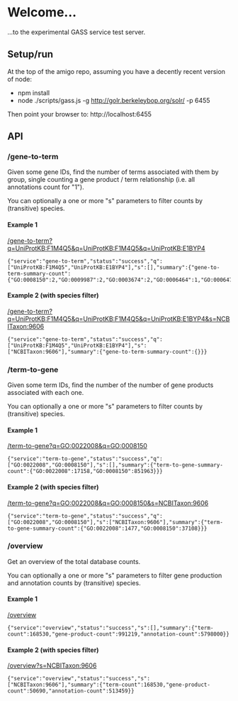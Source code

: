 # Welcome...

...to the experimental GASS service test server.

## Setup/run

At the top of the amigo repo, assuming you have a decently recent
version of node:

- npm install
- node ./scripts/gass.js -g http://golr.berkeleybop.org/solr/ -p 6455

Then point your browser to: http://localhost:6455

## API

### /gene-to-term

Given some gene IDs, find the number of terms associated with them by group, single counting a gene product / term relationship (i.e. all annotations count for "1").

You can optionally a one or more "s" parameters to filter counts by
(transitive) species.

#### Example 1

[/gene-to-term?q=UniProtKB:F1M4Q5&q=UniProtKB:F1M4Q5&q=UniProtKB:E1BYP4](/gene-to-term?q=UniProtKB:F1M4Q5&q=UniProtKB:F1M4Q5&q=UniProtKB:E1BYP4)

```
{"service":"gene-to-term","status":"success","q":["UniProtKB:F1M4Q5","UniProtKB:E1BYP4"],"s":[],"summary":{"gene-to-term-summary-count":{"GO:0008150":2,"GO:0009987":2,"GO:0003674":2,"GO:0006464":1,"GO:0006470":1,"GO:0006793":1,"GO:0006796":1,"GO:0008152":2,"GO:0016311":1,"GO:0019538":1,"GO:0036211":1,"GO:0043170":1,"GO:0043412":1,"GO:0044237":2,"GO:0044238":2,"GO:0044260":1,"GO:0044267":1,"GO:0071704":2,"GO:0016043":2,"GO:0044699":2,"GO:0044763":2,"GO:0050789":1,"GO:0050794":1,"GO:0051128":1,"GO:0065007":1,"GO:0071840":2,"GO:0003824":1,"GO:0004721":1,"GO:0005488":2,"GO:0016787":1,"GO:0016788":1,"GO:0016791":1,"GO:0030030":1,"GO:0031344":1,"GO:0035335":1,"GO:0042578":1,"GO:0000902":1,"GO:0000904":1,"GO:0003676":1,"GO:0003677":1,"GO:0003779":1,"GO:0004725":1,"GO:0005515":2,"GO:0005575":2,"GO:0005622":2,"GO:0005623":2,"GO:0005737":2,"GO:0006996":2,"GO:0007010":1,"GO:0007015":1,"GO:0007275":2,"GO:0007399":2,"GO:0008064":1,"GO:0008092":1,"GO:0008138":1,"GO:0008154":1,"GO:0009653":2,"GO:0010591":1,"GO:0010769":1,"GO:0010975":1,"GO:0022008":2,"GO:0022603":1,"GO:0022604":1,"GO:0022607":1,"GO:0030029":1,"GO:0030031":1,"GO:0030032":1,"GO:0030036":1,"GO:0030154":2,"GO:0030182":1,"GO:0030832":1,"GO:0031175":1,"GO:0032501":2,"GO:0032502":2,"GO:0032535":1,"GO:0032956":1,"GO:0032970":1,"GO:0032989":1,"GO:0032990":1,"GO:0033043":1,"GO:0043933":1,"GO:0044085":1,"GO:0044087":1,"GO:0044424":2,"GO:0044464":2,"GO:0044707":2,"GO:0044767":2,"GO:0045595":1,"GO:0045664":1,"GO:0048468":1,"GO:0048666":1,"GO:0048667":1,"GO:0048699":2,"GO:0048731":2,"GO:0048812":1,"GO:0048856":2,"GO:0048858":1,"GO:0048869":2,"GO:0050767":1,"GO:0050770":1,"GO:0050793":1,"GO:0051239":1,"GO:0051493":1,"GO:0051960":1,"GO:0060284":1,"GO:0060491":1,"GO:0061564":1,"GO:0065008":1,"GO:0071822":1,"GO:0090066":1,"GO:0097159":1,"GO:0097581":1,"GO:1901363":1,"GO:1902589":2,"GO:1902743":1,"GO:2000026":1,"OBA:0000001":1,"OBA:0000011":1,"OBA:0000015":1,"OBA:0000057":1,"GO:0006629":1,"GO:0044255":1,"GO:0044281":1,"GO:0044444":1,"GO:0044710":1,"GO:0051179":1,"GO:0000268":1,"GO:0001501":1,"GO:0001503":1,"GO:0001764":1,"GO:0001958":1,"GO:0005048":1,"GO:0005053":1,"GO:0005777":1,"GO:0005782":1,"GO:0005829":1,"GO:0006082":1,"GO:0006605":1,"GO:0006625":1,"GO:0006631":1,"GO:0006635":1,"GO:0006662":1,"GO:0006810":1,"GO:0006886":1,"GO:0006928":1,"GO:0007031":1,"GO:0008104":1,"GO:0008610":1,"GO:0008611":1,"GO:0009056":1,"GO:0009058":1,"GO:0009062":1,"GO:0009887":1,"GO:0015031":1,"GO:0016042":1,"GO:0016054":1,"GO:0016477":1,"GO:0016482":1,"GO:0016558":1,"GO:0017038":1,"GO:0018904":1,"GO:0019395":1,"GO:0019752":1,"GO:0019899":1,"GO:0030258":1,"GO:0031907":1,"GO:0031974":1,"GO:0032787":1,"GO:0033036":1,"GO:0033218":1,"GO:0033365":1,"GO:0034440":1,"GO:0034613":1,"GO:0036075":1,"GO:0040011":1,"GO:0042277":1,"GO:0042579":1,"GO:0042802":1,"GO:0042803":1,"GO:0043226":1,"GO:0043227":1,"GO:0043229":1,"GO:0043231":1,"GO:0043233":1,"GO:0043436":1,"GO:0043574":1,"GO:0044242":1,"GO:0044248":1,"GO:0044249":1,"GO:0044282":1,"GO:0044422":1,"GO:0044438":1,"GO:0044439":1,"GO:0044446":1,"GO:0044711":1,"GO:0044712":1,"GO:0044743":1,"GO:0044765":1,"GO:0045184":1,"GO:0046395":1,"GO:0046485":1,"GO:0046504":1,"GO:0046907":1,"GO:0046983":1,"GO:0048513":1,"GO:0048705":1,"GO:0048870":1,"GO:0051234":1,"GO:0051641":1,"GO:0051649":1,"GO:0051674":1,"GO:0055085":1,"GO:0055114":1,"GO:0060348":1,"GO:0060349":1,"GO:0060350":1,"GO:0065002":1,"GO:0070013":1,"GO:0070727":1,"GO:0071702":1,"GO:0071806":1,"GO:0072329":1,"GO:0072594":1,"GO:0072662":1,"GO:0072663":1,"GO:0097384":1,"GO:1901503":1,"GO:1901575":1,"GO:1901576":1,"GO:1902578":1,"GO:1902580":1,"GO:1902582":1}}}
```

#### Example 2 (with species filter)

[/gene-to-term?q=UniProtKB:F1M4Q5&q=UniProtKB:F1M4Q5&q=UniProtKB:E1BYP4&s=NCBITaxon:9606](/gene-to-term?q=UniProtKB:F1M4Q5&q=UniProtKB:F1M4Q5&q=UniProtKB:E1BYP4&s=NCBITaxon:9606)

```
{"service":"gene-to-term","status":"success","q":["UniProtKB:F1M4Q5","UniProtKB:E1BYP4"],"s":["NCBITaxon:9606"],"summary":{"gene-to-term-summary-count":{}}}
```

### /term-to-gene

Given some term IDs, find the number of the number of gene products
associated with each one.

You can optionally a one or more "s" parameters to filter counts by
(transitive) species.

#### Example 1

[/term-to-gene?q=GO:0022008&q=GO:0008150](/term-to-gene?q=GO:0022008&q=GO:0008150)

```
{"service":"term-to-gene","status":"success","q":["GO:0022008","GO:0008150"],"s":[],"summary":{"term-to-gene-summary-count":{"GO:0022008":17158,"GO:0008150":851963}}}
```

#### Example 2 (with species filter)

[/term-to-gene?q=GO:0022008&q=GO:0008150&s=NCBITaxon:9606](/term-to-gene?q=GO:0022008&q=GO:0008150&s=NCBITaxon:9606)

```
{"service":"term-to-gene","status":"success","q":["GO:0022008","GO:0008150"],"s":["NCBITaxon:9606"],"summary":{"term-to-gene-summary-count":{"GO:0022008":1477,"GO:0008150":37108}}}
```

### /overview

Get an overview of the total database counts.

You can optionally a one or more "s" parameters to filter gene
production and annotation counts by (transitive) species.

#### Example 1

[/overview](overview)

```
{"service":"overview","status":"success","s":[],"summary":{"term-count":168530,"gene-product-count":991219,"annotation-count":5798000}}
```

#### Example 2 (with species filter)
 
[/overview?s=NCBITaxon:9606](/overview?s=NCBITaxon:9606)

```
{"service":"overview","status":"success","s":["NCBITaxon:9606"],"summary":{"term-count":168530,"gene-product-count":50690,"annotation-count":513459}}
```
